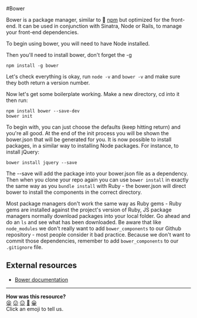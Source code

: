 #Bower

Bower is a package manager, similar to :pill: [npm](https://github.com/makersacademy/course/blob/master/pills/npm.md) but optimized for the front-end. It can be used in conjunction with Sinatra, Node or Rails, to manage your front-end dependencies.

To begin using bower, you will need to have Node installed.

Then you'll need to install bower, don't forget the -g

```
npm install -g bower
```

Let's check everything is okay, run `node -v` and `bower -v` and make sure they both return a version number.

Now let's get some boilerplate working. Make a new directory, cd into it then run:

```
npm install bower --save-dev
bower init
```

To begin with, you can just choose the defaults (keep hitting return) and you're all good. At the end of the init process you will be shown the bower.json that will be generated for you. It is now possible to install packages, in a similar way to installing Node packages. For instance, to install jQuery:

```
bower install jquery --save
```

The --save will add the package into your bower.json file as a dependency. Then when you clone your repo again you can use `bower install` in exactly the same way as you `bundle install` with Ruby - the bower.json will direct bower to install the components in the correct directory.

Most package managers don't work the same way as Ruby gems - Ruby gems are installed against the project's version of Ruby, JS package managers normally download packages into your local folder. Go ahead and do an `ls` and see what has been downloaded. Be aware that like `node_modules` we don't really want to add `bower_components` to our Github repository - most people consider it bad practice. Because we don't want to commit those dependencies, remember to add `bower_components` to our `.gitignore` file.

## External resources

* [Bower documentation](http://bower.io/)

<!-- BEGIN GENERATED SECTION DO NOT EDIT -->

---

**How was this resource?**  
[😫](https://airtable.com/shrUJ3t7KLMqVRFKR?prefill_Repository=course&prefill_File=pills/bower.md&prefill_Sentiment=😫) [😕](https://airtable.com/shrUJ3t7KLMqVRFKR?prefill_Repository=course&prefill_File=pills/bower.md&prefill_Sentiment=😕) [😐](https://airtable.com/shrUJ3t7KLMqVRFKR?prefill_Repository=course&prefill_File=pills/bower.md&prefill_Sentiment=😐) [🙂](https://airtable.com/shrUJ3t7KLMqVRFKR?prefill_Repository=course&prefill_File=pills/bower.md&prefill_Sentiment=🙂) [😀](https://airtable.com/shrUJ3t7KLMqVRFKR?prefill_Repository=course&prefill_File=pills/bower.md&prefill_Sentiment=😀)  
Click an emoji to tell us.

<!-- END GENERATED SECTION DO NOT EDIT -->
